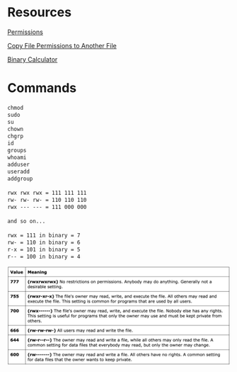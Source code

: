# Resources

[Permissions](http://linuxcommand.org/lc3_lts0090.php)

[Copy File Permissions to Another File](https://www.tecmint.com/copy-file-permissions-and-ownership-to-another-file-in-linux/)

[Binary Calculator](https://www.calculator.net/binary-calculator.html)

# Commands

    chmod
    sudo
    su
    chown
    chgrp
    id
    groups
    whoami
    adduser
    useradd
    addgroup

    rwx rwx rwx = 111 111 111
    rw- rw- rw- = 110 110 110
    rwx --- --- = 111 000 000

    and so on...

    rwx = 111 in binary = 7
    rw- = 110 in binary = 6
    r-x = 101 in binary = 5
    r-- = 100 in binary = 4

![permissions image](./permissions.png)
